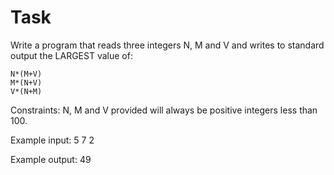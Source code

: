 # Task
Write a program that reads three integers N, M and V and writes to standard output the LARGEST value of:

    N*(M+V)
    M*(N+V)
    V*(N+M)

Constraints:
N, M and V provided will always be positive integers less than 100.

Example input:
5
7
2

Example output:
49
